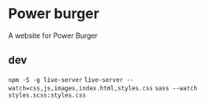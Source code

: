 # Power burger
A website for Power Burger
## dev
`npm -S -g live-server`
`live-server --watch=css,js,images,index.html,styles.css`
`sass --watch styles.scss:styles.css`